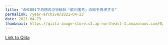 ```yaml
---
title: "AHC001で奇想の浮世絵師「歌川国芳」の絵を再現する"
permalink: /year-archive/2021-04-23
date: 2021-04-23
thumbnail: https://qiita-image-store.s3.ap-northeast-1.amazonaws.com/0/905155/a822dfe2-a1d9-bddf-07b4-53128f28009c.jpeg
---
```


[Link to Qiita](https://qiita.com/hari64/items/b651e9e83ff86992e590)
